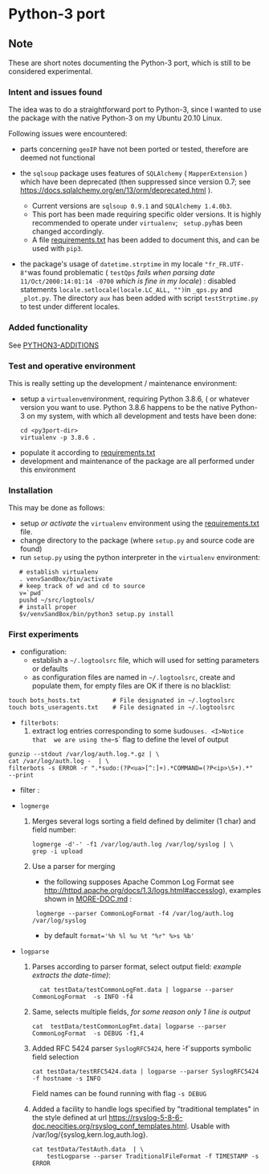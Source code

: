 # Python-3 port

## Note

These are short notes documenting the Python-3 port, which is still to
be considered experimental.

### Intent and issues found

The idea was to do a straightforward port to Python-3, since I wanted to
use the package with the native Python-3 on my Ubuntu 20.10 Linux.

Following issues were encountered:

- parts concerning `geoIP` have not been ported or tested, therefore are deemed
  not functional

- the `sqlsoup` package uses features of `SQLAlchemy`  ( `MapperExtension` ) which have 
  been deprecated (then suppressed since version 0.7; see
  https://docs.sqlalchemy.org/en/13/orm/deprecated.html ).
  + Current versions are `sqlsoup 0.9.1` and  `SQLAlchemy 1.4.0b3`. 
  + This port has been made requiring specific older
    versions. It is highly recommended to operate under `virtualenv`; `
    setup.py`has been changed accordingly. 
  + A file [requirements.txt](./requirements.txt) has been added to document this, and
    can be used with `pip3`.
  
- the package's usage of `datetime.strptime` in my locale `"fr_FR.UTF-8"`was found
  problematic ( `testQps` <I>fails when parsing date</I> `11/Oct/2000:14:01:14 -0700`
  <I>which is fine in my locale</I>) : 
  disabled statements `locale.setlocale(locale.LC_ALL, "")`in 
  `_qps.py` and `_plot.py`. 
  The directory `aux` has been added with script `testStrptime.py` to test 
  under different locales.
  
### Added functionality

   See [PYTHON3-ADDITIONS](./PYTHON3-ADDITIONS.md)


  
### Test and operative environment
 This is really setting up the development / maintenance environment:
 
 - setup a `virtualenv`environment, requiring Python 3.8.6, ( or whatever version 
   you want to use.  Python 3.8.6 happens to be the native Python-3 on my system,
   with which all development and tests have been done: 
   ```
   cd <py3port-dir>
   virtualenv -p 3.8.6 .
   ``` 
 - populate it according to [requirements.txt](./requirements.txt) 
 - development and maintenance of the package are all performed under this environment
 
### Installation
 
 This may be done as follows:

 - setup <I>or activate</I> the `virtualenv` environment using the 
   [requirements.txt](./requirements.txt) file.
 - change directory to the package (where `setup.py` and source code are found)
 - run `setup.py` using the python interpreter in the `virtualenv` environment:
 
  
```
   # establish virtualenv
   . venvSandBox/bin/activate
   # keep track of wd and cd to source
   v=`pwd`
   pushd ~/src/logtools/
   # install proper
   $v/venvSandBox/bin/python3 setup.py install
```

 ### First experiments
 
 - configuration: 
   - establish a  `~/.logtoolsrc` file, which will used for setting 
     parameters or defaults
   - as configuration files are named in   `~/.logtoolsrc`, create and populate them,
     for empty files are OK if there is no blacklist:
```
touch bots_hosts.txt         # File designated in ~/.logtoolsrc
touch bots_useragents.txt    # File designated in ~/.logtoolsrc
 ```
	 
 - `filterbots`: 
   1. extract log entries corresponding to some ̀sudo` uses. <I>Notice that 
   we are using the `-s` flag to define the level of output</I>
 ```
gunzip --stdout /var/log/auth.log.*.gz | \
cat /var/log/auth.log -  | \
filterbots -s ERROR -r ".*sudo:(?P<ua>[^:]+).*COMMAND=(?P<ip>\S+).*"  --print
 ```
 
  - filter :
  
  
  - `logmerge`
     1. Merges several logs sorting a field defined by delimiter (1 char) and field number:
          ```  
          logmerge -d'-' -f1 /var/log/auth.log /var/log/syslog | \
          grep -i upload
          ```
  
     2. Use a parser for merging 
	    -  the following supposes Apache Common Log Format
          see http://httpd.apache.org/docs/1.3/logs.html#accesslog), examples shown in
		  [MORE-DOC.md](./MORE-DOC.md) :
          ```
           logmerge --parser CommonLogFormat -f4 /var/log/auth.log /var/log/syslog
           ```
        - by default `format='%h %l %u %t "%r" %>s %b'`

   - `logparse` 
      1. Parses according to parser format, select output field: 
	     <I>example extracts the date-time)</I>:
         ```
           cat testData/testCommonLogFmt.data | logparse --parser CommonLogFormat  -s INFO -f4
	     ```
		 
	  2. Same, selects multiple fields, <I> for some reason only 1 line is output</I>
	   
         ```
		 cat  testData/testCommonLogFmt.data| logparse --parser CommonLogFormat  -s DEBUG -f1,4
         ```
		 
      3. Added RFC 5424 parser `SyslogRFC5424`, here ̀-f`supports symbolic field selection 

         ```
         cat testData/testRFC5424.data | logparse --parser SyslogRFC5424 -f hostname -s INFO
         ```
		 
		 Field names can be found running with flag `-s DEBUG`

      4. Added a facility to handle logs specified by "traditional templates" in the style
         defined at url https://rsyslog-5-8-6-doc.neocities.org/rsyslog_conf_templates.html.
		 Usable with /var/log/{syslog,kern.log,auth.log}.
		 ```
		 cat testData/TestAuth.data  | \
		     testLogparse --parser TraditionalFileFormat -f TIMESTAMP -s ERROR	
		 ```
